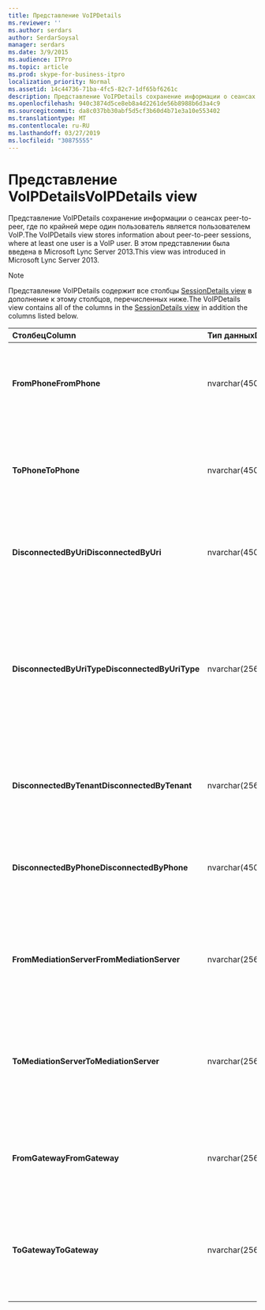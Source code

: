 ```yaml
---
title: Представление VoIPDetails
ms.reviewer: ''
ms.author: serdars
author: SerdarSoysal
manager: serdars
ms.date: 3/9/2015
ms.audience: ITPro
ms.topic: article
ms.prod: skype-for-business-itpro
localization_priority: Normal
ms.assetid: 14c44736-71ba-4fc5-82c7-1df65bf6261c
description: Представление VoIPDetails сохранение информации о сеансах peer-to-peer, где по крайней мере один пользователь является пользователем VoIP. В этом представлении была введена в Microsoft Lync Server 2013.
ms.openlocfilehash: 940c3874d5ce8eb8a4d2261de56b8988b6d3a4c9
ms.sourcegitcommit: da8c037bb30abf5d5cf3b60d4b71e3a10e553402
ms.translationtype: MT
ms.contentlocale: ru-RU
ms.lasthandoff: 03/27/2019
ms.locfileid: "30875555"
---
```

# <a name="voipdetails-view"></a><span data-ttu-id="b6495-104">Представление VoIPDetails</span><span class="sxs-lookup"><span data-stu-id="b6495-104">VoIPDetails view</span></span>
 
<span data-ttu-id="b6495-105">Представление VoIPDetails сохранение информации о сеансах peer-to-peer, где по крайней мере один пользователь является пользователем VoIP.</span><span class="sxs-lookup"><span data-stu-id="b6495-105">The VoIPDetails view stores information about peer-to-peer sessions, where at least one user is a VoIP user.</span></span> <span data-ttu-id="b6495-106">В этом представлении была введена в Microsoft Lync Server 2013.</span><span class="sxs-lookup"><span data-stu-id="b6495-106">This view was introduced in Microsoft Lync Server 2013.</span></span>
  
> [!NOTE]
> <span data-ttu-id="b6495-107">Представление VoIPDetails содержит все столбцы [SessionDetails view](sessiondetails-0.md) в дополнение к этому столбцов, перечисленных ниже.</span><span class="sxs-lookup"><span data-stu-id="b6495-107">The VoIPDetails view contains all of the columns in the [SessionDetails view](sessiondetails-0.md) in addition the columns listed below.</span></span>
  
|<span data-ttu-id="b6495-108">**Столбец**</span><span class="sxs-lookup"><span data-stu-id="b6495-108">**Column**</span></span>|<span data-ttu-id="b6495-109">**Тип данных**</span><span class="sxs-lookup"><span data-stu-id="b6495-109">**Data Type**</span></span>|<span data-ttu-id="b6495-110">**Сведения**</span><span class="sxs-lookup"><span data-stu-id="b6495-110">**Details**</span></span>|
|:-----|:-----|:-----|
|<span data-ttu-id="b6495-111">**FromPhone**</span><span class="sxs-lookup"><span data-stu-id="b6495-111">**FromPhone**</span></span> <br/> |<span data-ttu-id="b6495-112">nvarchar(450)</span><span class="sxs-lookup"><span data-stu-id="b6495-112">nvarchar(450)</span></span>  <br/> |<span data-ttu-id="b6495-113">URI-адрес пользователя, запустившего сеанс телефона.</span><span class="sxs-lookup"><span data-stu-id="b6495-113">Phone URI of the user who started the session.</span></span>  <br/> |
|<span data-ttu-id="b6495-114">**ToPhone**</span><span class="sxs-lookup"><span data-stu-id="b6495-114">**ToPhone**</span></span> <br/> |<span data-ttu-id="b6495-115">nvarchar(450)</span><span class="sxs-lookup"><span data-stu-id="b6495-115">nvarchar(450)</span></span>  <br/> |<span data-ttu-id="b6495-116">URI-адрес пользователя, который присоединился к сеансу телефона.</span><span class="sxs-lookup"><span data-stu-id="b6495-116">Phone URI of the user who joined the session.</span></span>  <br/> |
|<span data-ttu-id="b6495-117">**DisconnectedByUri**</span><span class="sxs-lookup"><span data-stu-id="b6495-117">**DisconnectedByUri**</span></span> <br/> |<span data-ttu-id="b6495-118">nvarchar(450)</span><span class="sxs-lookup"><span data-stu-id="b6495-118">nvarchar(450)</span></span>  <br/> |<span data-ttu-id="b6495-119">URI пользователя, отключившегося от сеанса.</span><span class="sxs-lookup"><span data-stu-id="b6495-119">URI of the user who disconnected the session.</span></span>  <br/> |
|<span data-ttu-id="b6495-120">**DisconnectedByUriType**</span><span class="sxs-lookup"><span data-stu-id="b6495-120">**DisconnectedByUriType**</span></span> <br/> |<span data-ttu-id="b6495-121">nvarchar(256)</span><span class="sxs-lookup"><span data-stu-id="b6495-121">nvarchar(256)</span></span>  <br/> |<span data-ttu-id="b6495-122">Тип URI пользователя, отключившегося от сеанса.</span><span class="sxs-lookup"><span data-stu-id="b6495-122">Type of URI of the user who disconnected the session.</span></span> <span data-ttu-id="b6495-123">В [таблице UriTypes](uritypes.md) для получения дополнительных сведений см.</span><span class="sxs-lookup"><span data-stu-id="b6495-123">See the [UriTypes table](uritypes.md) for more information.</span></span> <br/> |
|<span data-ttu-id="b6495-124">**DisconnectedByTenant**</span><span class="sxs-lookup"><span data-stu-id="b6495-124">**DisconnectedByTenant**</span></span> <br/> |<span data-ttu-id="b6495-125">nvarchar(256)</span><span class="sxs-lookup"><span data-stu-id="b6495-125">nvarchar(256)</span></span>  <br/> |<span data-ttu-id="b6495-126">Клиент пользователя, отключившегося от сеанса.</span><span class="sxs-lookup"><span data-stu-id="b6495-126">Tenant of the user who disconnected the session.</span></span>  <br/> |
|<span data-ttu-id="b6495-127">**DisconnectedByPhone**</span><span class="sxs-lookup"><span data-stu-id="b6495-127">**DisconnectedByPhone**</span></span> <br/> |<span data-ttu-id="b6495-128">nvarchar(450)</span><span class="sxs-lookup"><span data-stu-id="b6495-128">nvarchar(450)</span></span>  <br/> |<span data-ttu-id="b6495-129">URI-адрес пользователя, отключившегося от сеанса телефона.</span><span class="sxs-lookup"><span data-stu-id="b6495-129">Phone URI of the user who disconnected the session.</span></span>  <br/> |
|<span data-ttu-id="b6495-130">**FromMediationServer**</span><span class="sxs-lookup"><span data-stu-id="b6495-130">**FromMediationServer**</span></span> <br/> |<span data-ttu-id="b6495-131">nvarchar(256)</span><span class="sxs-lookup"><span data-stu-id="b6495-131">nvarchar(256)</span></span>  <br/> |<span data-ttu-id="b6495-132">Сервер-посредник пользователя, запустившего сеанс.</span><span class="sxs-lookup"><span data-stu-id="b6495-132">Mediation Server used by the user who started the session.</span></span>  <br/> |
|<span data-ttu-id="b6495-133">**ToMediationServer**</span><span class="sxs-lookup"><span data-stu-id="b6495-133">**ToMediationServer**</span></span> <br/> |<span data-ttu-id="b6495-134">nvarchar(256)</span><span class="sxs-lookup"><span data-stu-id="b6495-134">nvarchar(256)</span></span>  <br/> |<span data-ttu-id="b6495-135">Сервер-посредник пользователя, который присоединился к сеансу.</span><span class="sxs-lookup"><span data-stu-id="b6495-135">Mediation Server used by the user who joined the session.</span></span>  <br/> |
|<span data-ttu-id="b6495-136">**FromGateway**</span><span class="sxs-lookup"><span data-stu-id="b6495-136">**FromGateway**</span></span> <br/> |<span data-ttu-id="b6495-137">nvarchar(256)</span><span class="sxs-lookup"><span data-stu-id="b6495-137">nvarchar(256)</span></span>  <br/> |<span data-ttu-id="b6495-138">Шлюз, используемый пользователем, запустившим сеанс.</span><span class="sxs-lookup"><span data-stu-id="b6495-138">Gateway used by the user who started the session.</span></span>  <br/> |
|<span data-ttu-id="b6495-139">**ToGateway**</span><span class="sxs-lookup"><span data-stu-id="b6495-139">**ToGateway**</span></span> <br/> |<span data-ttu-id="b6495-140">nvarchar(256)</span><span class="sxs-lookup"><span data-stu-id="b6495-140">nvarchar(256)</span></span>  <br/> |<span data-ttu-id="b6495-141">Шлюз, используемый пользователем, который присоединился к сеансу.</span><span class="sxs-lookup"><span data-stu-id="b6495-141">Gateway used by the user who joined the session.</span></span>  <br/> |
   

